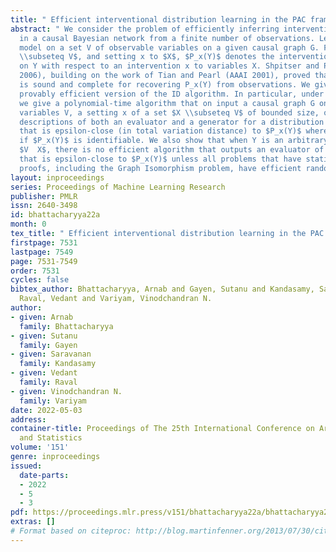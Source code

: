 ```yaml
---
title: " Efficient interventional distribution learning in the PAC framework "
abstract: " We consider the problem of efficiently inferring interventional distributions
  in a causal Bayesian network from a finite number of observations. Let P be a causal
  model on a set V of observable variables on a given causal graph G. For sets $X,Y
  \\subseteq V$, and setting x to $X$, $P_x(Y)$ denotes the interventional distribution
  on Y with respect to an intervention x to variables X. Shpitser and Pearl (AAAI
  2006), building on the work of Tian and Pearl (AAAI 2001), proved that the ID algorithm
  is sound and complete for recovering P_x(Y) from observations. We give the first
  provably efficient version of the ID algorithm. In particular, under natural assumptions,
  we give a polynomial-time algorithm that on input a causal graph G on observable
  variables V, a setting x of a set $X \\subseteq V$ of bounded size, outputs succinct
  descriptions of both an evaluator and a generator for a distribution $\\hat{P}$
  that is epsilon-close (in total variation distance) to $P_x(Y)$ where $Y = V  X$,
  if $P_x(Y)$ is identifiable. We also show that when Y is an arbitrary subset of
  $V  X$, there is no efficient algorithm that outputs an evaluator of a distribution
  that is epsilon-close to $P_x(Y)$ unless all problems that have statistical zero-knowledge
  proofs, including the Graph Isomorphism problem, have efficient randomized algorithms. "
layout: inproceedings
series: Proceedings of Machine Learning Research
publisher: PMLR
issn: 2640-3498
id: bhattacharyya22a
month: 0
tex_title: " Efficient interventional distribution learning in the PAC framework "
firstpage: 7531
lastpage: 7549
page: 7531-7549
order: 7531
cycles: false
bibtex_author: Bhattacharyya, Arnab and Gayen, Sutanu and Kandasamy, Saravanan and
  Raval, Vedant and Variyam, Vinodchandran N.
author:
- given: Arnab
  family: Bhattacharyya
- given: Sutanu
  family: Gayen
- given: Saravanan
  family: Kandasamy
- given: Vedant
  family: Raval
- given: Vinodchandran N.
  family: Variyam
date: 2022-05-03
address:
container-title: Proceedings of The 25th International Conference on Artificial Intelligence
  and Statistics
volume: '151'
genre: inproceedings
issued:
  date-parts:
  - 2022
  - 5
  - 3
pdf: https://proceedings.mlr.press/v151/bhattacharyya22a/bhattacharyya22a.pdf
extras: []
# Format based on citeproc: http://blog.martinfenner.org/2013/07/30/citeproc-yaml-for-bibliographies/
---
```

